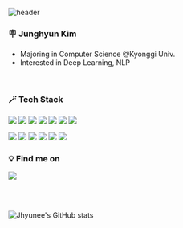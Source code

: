 ![header](https://capsule-render.vercel.app/api?type=slice&color=FFD8D8&height=250&section=header&fontColor=766868&text=Hyun's%20Github&animation=twinkling&fontSize=70)


### 🪧 Junghyun Kim
* Majoring in Computer Science @Kyonggi Univ.
* Interested in Deep Learning, NLP

<br>

### 🪄 Tech Stack
<img src="https://img.shields.io/badge/Python-3776AB?style=flat&logo=python&logoColor=white"/> <img src="https://img.shields.io/badge/C-A8B9CC?style=flat&logo=c&logoColor=white"/> <img src="https://img.shields.io/badge/Java-007396?style=flat&logo=java&logoColor=white"> <img src="https://img.shields.io/badge/JavaScript-F7DF1E?style=flat&logo=javascript&logoColor=black"/> <img src="https://img.shields.io/badge/MySQL-7952B3?style=flatlogo=MySQL&logoColor=white"/> <img src="https://img.shields.io/badge/HTML-E34F26?style=flat&logo=html5&logoColor=white"/> <img src="https://img.shields.io/badge/CSS-1572B6?style=flat&logo=css3&logoColor=white"/> 

<img src="https://img.shields.io/badge/Pytorch-EE4C2C?style=flat&logo=Pytorch&logoColor=white"/> <img src="https://img.shields.io/badge/Keras-D00000?style=flat&logo=Keras&logoColor=white"/> <img src="https://img.shields.io/badge/Tensorflow-FF6F00?style=flat&logo=Tensorflow&logoColor=white"/> <img src="https://img.shields.io/badge/Linux-FCC624?style=flat&logo=Linux&logoColor=white"/> <img src="https://img.shields.io/badge/Anaconda-44A833?style=flat&logo=anaconda&logoColor=white"/> <img src="https://img.shields.io/badge/Google Colaboratory-F9AB00?style=flat&logo=googlecolab&logoColor=white"/>


### 💡 Find me on
<img src="https://img.shields.io/badge/Notion-000000?style=flat&logo=Notion&logoColor=white"/>

<br><br>

![Jhyunee's GitHub stats](https://github-readme-stats.vercel.app/api?username=Jhyunee&show_icons=true&title_color=EA9595&text_color=484848&icon_color=E3B2B2)


<!--
**Jhyunee/Jhyunee** is a ✨ _special_ ✨ repository because its `README.md` (this file) appears on your GitHub profile.
Here are some ideas to get you started:
- 🔭 I’m currently working on ...
- 🌱 I’m currently learning ...
- 👯 I’m looking to collaborate on ...
- 🤔 I’m looking for help with ...
- 💬 Ask me about ...
- 📫 How to reach me: ...
- 😄 Pronouns: ...
- ⚡ Fun fact: ...
-->
